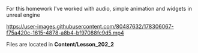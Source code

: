 For this homework I've worked with audio, simple animation and widgets in unreal engine

https://user-images.githubusercontent.com/80487632/178306067-f75a420c-1615-4878-a8b4-bf97088fc9d5.mp4

Files are located in **Content/Lesson_202_2**
